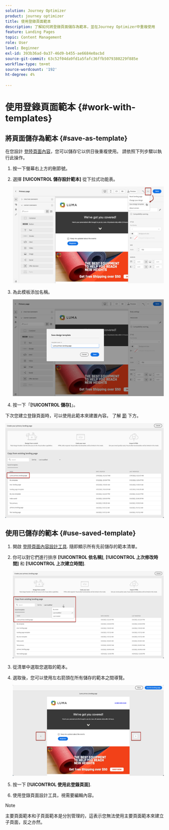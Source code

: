 ```yaml
---
solution: Journey Optimizer
product: journey optimizer
title: 使用登錄頁面範本
description: 了解如何將登錄頁面儲存為範本，並在Journey Optimizer中重複使用
feature: Landing Pages
topic: Content Management
role: User
level: Beginner
exl-id: 393b36ad-0a37-46d9-b455-ae6684e0acbd
source-git-commit: 63c52f04da9fd1a5fafc36ffb5079380229f885e
workflow-type: tm+mt
source-wordcount: '192'
ht-degree: 4%

---
```


# 使用登錄頁面範本 {#work-with-templates}

## 將頁面儲存為範本 {#save-as-template}

在您設計 [登陸頁面內容](lp-content.md)，您可以儲存它以供日後重複使用。 請依照下列步驟以執行此操作。

1. 按一下螢幕右上方的刪節號。

1. 選擇 **[!UICONTROL 儲存設計範本]** 從下拉式功能表。

   ![](assets/lp_designer-save-template.png)

1. 為此模板添加名稱。

   ![](assets/lp_designer-template-name.png)

1. 按一下「**[!UICONTROL 儲存]**」。

下次您建立登錄頁面時，可以使用此範本來建置內容。 了解 [節](#use-saved-template) 下方。

![](assets/lp_designer-saved-template.png)

## 使用已儲存的範本 {#use-saved-template}

1. 開啟 [登陸頁面內容設計工具](design-lp.md). 隨即顯示所有先前儲存的範本清單。

1. 你可以對它們進行排序 **[!UICONTROL 依名稱]**, **[!UICONTROL 上次修改時間]** 和 **[!UICONTROL 上次建立時間]**.

   ![](assets/lp_designer-saved-templates.png)

1. 從清單中選取您選取的範本。

1. 選取後，您可以使用左右箭頭在所有儲存的範本之間導覽。

   ![](assets/lp_designer-saved-templates-navigate.png)

1. 按一下 **[!UICONTROL 使用此登錄頁面]**.

1. 使用登錄頁面設計工具，視需要編輯內容。

>[!NOTE]
>
>主要頁面範本和子頁面範本是分別管理的，這表示您無法使用主要頁面範本來建立子頁面，反之亦然。
